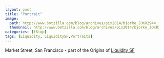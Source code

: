 ```yaml
---
layout: post
title: "Portrait"
image:
  path: http://www.botzilla.com/blog/archives/pix2014/bjorke_JOKR2944.jpg
  thumbnail: http://www.botzilla.com/blog/archives/pix2014/bjorke_JOKR2944.jpg
categories: [fStop]
tags: [Liquidity, LiquiditySF,Portraits]
---
```


Market Street, San Francisco - part of the Origins of [Liquidity SF](../../../liquiditysf)
